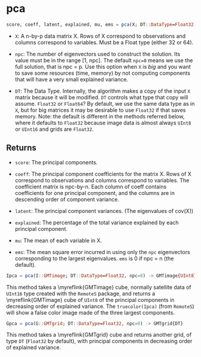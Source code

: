 # pca

```julia
score, coeff, latent, explained, mu, ems = pca(X; DT::DataType=Float32, npc=0)
```

- `X`: A n-by-p data matrix X. Rows of X correspond to observations and columns correspond to variables.
  Must be a Float type (either 32 or 64).
  
- `npc`: The number of eigenvectors used to construct the solution. Its value must be in the range [1, npc].
  The default `npc=0` means we use the full solution, that is npc = p. Use this option when `X` is *big* and
  you want to save some resources (time, memory) by not computing components that will have a very small
  explained variance.

- `DT`: The Data Type. Internally, the algorithm makes a copy of the input `X` matrix because it will be
  modified. `DT` controls what type that copy will assume. ``Float32`` or ``Float64``? By default, we use the same
  data type as in `X`, but for big matrices it may be desirable to use ``Float32`` if that saves memory.
  Note: the default is different in the methods referred below, where it defaults to ``Float32`` because image
  data is almost always ``UInt8`` or ``UInt16`` and grids are ``Float32``.
  
Returns
-------
  
- `score`: The principal components.

- `coeff`: The principal component coefficients for the matrix X. Rows of X correspond to observations and
  columns correspond to variables. The coefficient matrix is npc-by-n. Each column of coeff contains coefficients
  for one principal component, and the columns are in descending order of component variance.

- `latent`: The principal component variances. (The eigenvalues of cov(X))

- `explained`: The percentage of the total variance explained by each principal component.

- `mu`: The mean of each variable in X.

- `ems`: The mean square error incurred in using only the `npc` eigenvectors corresponding to the largest
  eigenvalues. `ems` is 0 if npc = n (the default). 


```julia
Ipca = pca(I::GMTimage; DT::DataType=Float32, npc=0) -> GMTimage{UInt8}
```

This method takes a \myreflink{GMTimage} cube, normally satellite data of ``UInt16`` type created with the ``RemoteS`` package,
and returns a \myreflink{GMTimage} cube of ``UInt8`` of the principal components in decreasing order of explained variance.
The ``truecolor(Ipca)`` (from ``RemoteS``) will show a false color image made of the three largest components.

```julia
Gpca = pca(G::GMTgrid; DT::DataType=Float32, npc=0) -> GMTgrid{DT}
```

This method takes a \myreflink{GMTgrid} cube and returns another grid, of type `DT` (``Float32`` by default), with principal
components in decreasing order of explained variance.
